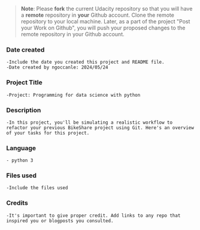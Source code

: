 >**Note**: Please **fork** the current Udacity repository so that you will have a **remote** repository in **your** Github account. Clone the remote repository to your local machine. Later, as a part of the project "Post your Work on Github", you will push your proposed changes to the remote repository in your Github account.

### Date created
	-Include the date you created this project and README file.
	-Date created by ngoccanle: 2024/05/24
### Project Title
	-Project: Programming for data science with python

### Description
	-In this project, you'll be simulating a realistic workflow to refactor your previous BikeShare project using Git. Here's an overview of your tasks for this project.
### Language
	- python 3
### Files used
	-Include the files used

### Credits
	-It's important to give proper credit. Add links to any repo that inspired you or blogposts you consulted.

